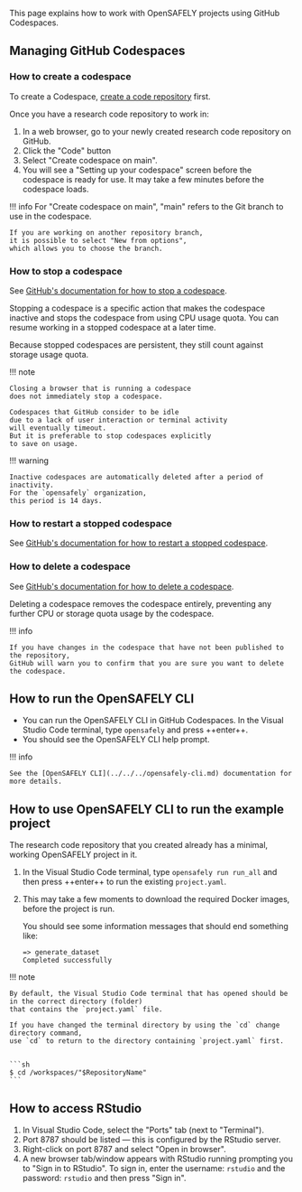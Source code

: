 This page explains how to work with OpenSAFELY projects using GitHub Codespaces.

## Managing GitHub Codespaces

### How to create a codespace

To create a Codespace,
[create a code repository](../../how-to/create-a-code-repository-for-your-project/index.md) first.

Once you have a research code repository to work in:

1. In a web browser,
   go to your newly created research code repository on GitHub.
1. Click the "Code" button
1. Select "Create codespace on main".
1. You will see a "Setting up your codespace" screen before the codespace is ready for use.
   It may take a few minutes before the codespace loads.

!!! info
    For "Create codespace on main",
    "main" refers to the Git branch to use in the codespace.

    If you are working on another repository branch,
    it is possible to select "New from options",
    which allows you to choose the branch.

### How to stop a codespace

See [GitHub's documentation for how to stop a codespace](https://docs.github.com/en/codespaces/developing-in-a-codespace/stopping-and-starting-a-codespace#stopping-a-codespace).

Stopping a codespace is a specific action
that makes the codespace inactive and stops the codespace from using CPU usage quota.
You can resume working in a stopped codespace at a later time.

Because stopped codespaces are persistent,
they still count against storage usage quota.

!!! note

    Closing a browser that is running a codespace
    does not immediately stop a codespace.

    Codespaces that GitHub consider to be idle
    due to a lack of user interaction or terminal activity
    will eventually timeout.
    But it is preferable to stop codespaces explicitly
    to save on usage.

!!! warning

    Inactive codespaces are automatically deleted after a period of inactivity.
    For the `opensafely` organization,
    this period is 14 days.

### How to restart a stopped codespace

See [GitHub's documentation for how to restart a stopped codespace](https://docs.github.com/en/codespaces/developing-in-a-codespace/stopping-and-starting-a-codespace#restarting-a-codespace).

### How to delete a codespace

See [GitHub's documentation for how to delete a codespace](https://docs.github.com/en/codespaces/developing-in-a-codespace/deleting-a-codespace).

Deleting a codespace removes the codespace entirely,
preventing any further CPU or storage quota usage by the codespace.

!!! info

    If you have changes in the codespace that have not been published to the repository,
    GitHub will warn you to confirm that you are sure you want to delete the codespace.

## How to run the OpenSAFELY CLI

* You can run the OpenSAFELY CLI in GitHub Codespaces.
  In the Visual Studio Code terminal, type `opensafely` and press ++enter++.
* You should see the OpenSAFELY CLI help prompt.

!!! info

    See the [OpenSAFELY CLI](../../../opensafely-cli.md) documentation for more details.

## How to use OpenSAFELY CLI to run the example project

The research code repository that you created already has a minimal, working OpenSAFELY project in it.

1. In the Visual Studio Code terminal,
   type `opensafely run run_all` and then press ++enter++
   to run the existing `project.yaml`.
1. This may take a few moments to download the required Docker images,
   before the project is run.

   You should see some information messages that should end something like:

   ```
   => generate_dataset
   Completed successfully
   ```

!!! note

    By default, the Visual Studio Code terminal that has opened should be in the correct directory (folder)
    that contains the `project.yaml` file.

    If you have changed the terminal directory by using the `cd` change directory command,
    use `cd` to return to the directory containing `project.yaml` first.


    ```sh
    $ cd /workspaces/"$RepositoryName"
    ```

## How to access RStudio

1. In Visual Studio Code,
   select the "Ports" tab
   (next to "Terminal").
1. Port 8787 should be listed —
   this is configured by the RStudio server.
1. Right-click on port 8787 and select "Open in browser".
1. A new browser tab/window appears with RStudio running
   prompting you to "Sign in to RStudio".
   To sign in,
   enter the username: `rstudio`
   and the password: `rstudio`
   and then press "Sign in".

